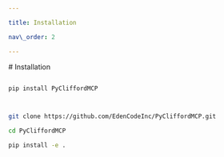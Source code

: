 ```yaml
---

title: Installation

nav\_order: 2

---
```




\# Installation



```bash

pip install PyCliffordMCP



git clone https://github.com/EdenCodeInc/PyCliffordMCP.git

cd PyCliffordMCP

pip install -e .



